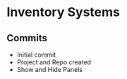 # Inventory Systems

## Commits

* Initial commit
* Project and Repo created
* Show and Hide Panels
